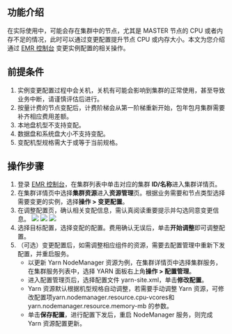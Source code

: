 ## 功能介绍
在实际使用中，可能会存在集群中的节点，尤其是 MASTER 节点的 CPU 或者内存不足的情况，此时可以通过变更配置提升节点 CPU 或内存大小。本文为您介绍通过 [EMR 控制台](https://console.cloud.tencent.com/emr) 变更实例配置的相关操作。

## 前提条件
1. 实例变更配置过程中会关机，关机有可能会影响到集群的正常使用，甚至导致业务中断，请谨慎评估后进行。
2. 按量计费的节点变配后，计费阶梯会从第一阶梯重新开始，包年包月集群需要补齐相应费用差额。
3. 本地盘机型不支持变配。
4. 数据盘和系统盘大小不支持变配。
5. 变配机型规格需大于或等于当前规格。

## 操作步骤
1. 登录 [EMR 控制台](https://console.cloud.tencent.com/emr)，在集群列表中单击对应的集群 **ID/名称**进入集群详情页。
2. 在集群详情页中选择**集群资源**进入**资源管理**页。根据业务需要和节点类型选择需要变更的实例，选择**操作 > 变更配置**。
3. 在调整配置页，确认相关变配信息，需认真阅读重要提示并勾选同意变更信息。
![](https://qcloudimg.tencent-cloud.cn/raw/0f462aaf01cb0e02af21177324aeea85.png)
![](https://qcloudimg.tencent-cloud.cn/raw/bc9ee582cc0468bcbb6aae42596db179.png)
![](https://qcloudimg.tencent-cloud.cn/raw/87939d9a4b141a960728c0ff6a1ec471.png)
4. 选择目标配置，选择变配的配置。费用确认无误后，单击**开始调整**即可调整配置。
5. （可选）变更配置后，如需调整相应组件的资源，需要去配置管理中重新下发配置，并重启服务。
	- 以更新 Yarn NodeManager 资源为例，在集群详情页中选择集群服务，在集群服务列表中，选择 YARN 面板右上角**操作 > 配置管理**。
	- 进入配置管理页后，选择配置文件 yarn-site.xml，单击**修改配置**。
	- Yarn 资源默认根据机型规格自动调整，若需要手动调整 Yarn 资源，可修改配置项yarn.nodemanager.resource.cpu-vcores和yarn.nodemanager.resource.memory-mb 的参数。
	- 单击**保存配置**，进行配置下发后，重启 NodeManager 服务，则完成 Yarn 资源配置更新。
